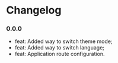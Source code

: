 # Changelog

### 0.0.0

- feat: Added way to switch theme mode;
- feat: Added way to switch language;
- feat: Application route configuration.
